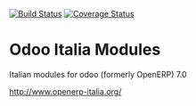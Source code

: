 [![Build Status](https://travis-ci.org/OCA/l10n-italy.svg?branch=7.0)](https://travis-ci.org/OCA/l10n-italy)
[![Coverage Status](https://coveralls.io/repos/OCA/l10n-italy/badge.png?branch=7.0)](https://coveralls.io/r/OCA/l10n-italy?branch=7.0)

Odoo Italia Modules
===================

Italian modules for odoo (formerly OpenERP) 7.0

http://www.openerp-italia.org/
